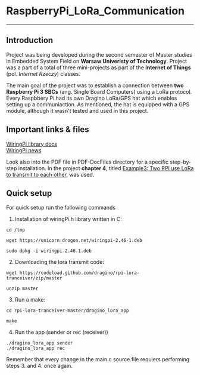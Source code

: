 # RaspberryPi_LoRa_Communication
---
## Introduction
Project was being developed during the second semester of Master studies in Embedded System Field on **Warsaw Univeristy of Technology**. Project was a part of a total of three mini-projects as part of the **Internet of Things** (pol. *Internet Rzeczy*) classes.

The main goal of the project was to establish a connection between **two Raspberry Pi 3 SBCs** (ang. Single Board Computers) using a LoRa protocol. Every Raspbbery Pi had its own Dragino LoRa/GPS hat which enables setting up a communiaction. As mentioned, the hat is equipped with a GPS module, although it wasn't tested and used in this project.

## Important links & files

[WiringPi library docs](http://wiringpi.com/)\
[WiringPi news](http://wiringpi.com/news/)

Look also into the PDF file in PDF-DocFiles directory for a specific step-by-step installation. In the project **chapter 4**, titled <u>Example3: Two RPI use LoRa to transmit to each other</u>, was used.

## Quick setup
For quick setup run the following commands

1. Installation of wiringPi.h library written in C:
```
cd /tmp

wget https://unicorn.drogon.net/wiringpi-2.46-1.deb

sudo dpkg -i wiringpi-2.46-1.deb
```

2. Downloading the lora transmit code:
```
wget https://codeload.github.com/dragino/rpi-lora-tranceiver/zip/master

unzip master
```

3. Run a make:
```
cd rpi-lora-tranceiver-master/dragino_lora_app

make
```

4. Run the app (sender or rec (receiver))
```
./dragino_lora_app sender
./dragino_lora_app rec
```

Remember that every change in the main.c source file requiers performing steps 3. and 4. once again.

